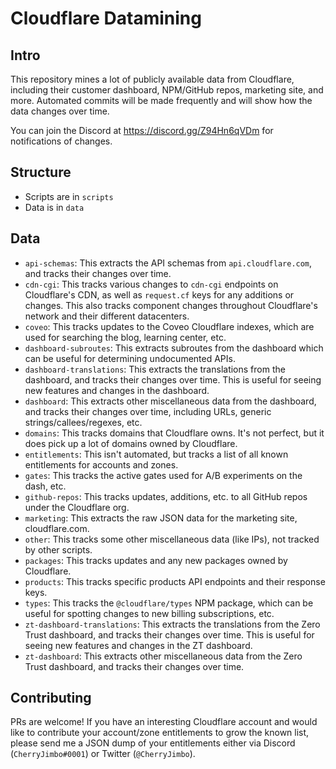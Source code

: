 # Cloudflare Datamining

## Intro

This repository mines a lot of publicly available data from Cloudflare, including their customer dashboard, NPM/GitHub repos, marketing site, and more. Automated commits will be made frequently and will show how the data changes over time.

You can join the Discord at https://discord.gg/Z94Hn6qVDm for notifications of changes.

## Structure
- Scripts are in `scripts`
- Data is in `data`

## Data

- `api-schemas`: This extracts the API schemas from `api.cloudflare.com`, and tracks their changes over time.
- `cdn-cgi`: This tracks various changes to `cdn-cgi` endpoints on Cloudflare's CDN, as well as `request.cf` keys for any additions or changes. This also tracks component changes throughout Cloudflare's network and their different datacenters.
- `coveo`: This tracks updates to the Coveo Cloudflare indexes, which are used for searching the blog, learning center, etc.
- `dashboard-subroutes`: This extracts subroutes from the dashboard which can be useful for determining undocumented APIs.
- `dashboard-translations`: This extracts the translations from the dashboard, and tracks their changes over time. This is useful for seeing new features and changes in the dashboard.
- `dashboard`: This extracts other miscellaneous data from the dashboard, and tracks their changes over time, including URLs, generic strings/callees/regexes, etc.
- `domains`: This tracks domains that Cloudflare owns. It's not perfect, but it does pick up a lot of domains owned by Cloudflare.
- `entitlements`: This isn't automated, but tracks a list of all known entitlements for accounts and zones.
- `gates`: This tracks the active gates used for A/B experiments on the dash, etc.
- `github-repos`: This tracks updates, additions, etc. to all GitHub repos under the Cloudflare org.
- `marketing`: This extracts the raw JSON data for the marketing site, cloudflare.com.
- `other`: This tracks some other miscellaneous data (like IPs), not tracked by other scripts.
- `packages`: This tracks updates and any new packages owned by Cloudflare.
- `products`: This tracks specific products API endpoints and their response keys.
- `types`: This tracks the `@cloudflare/types` NPM package, which can be useful for spotting changes to new billing subscriptions, etc.
- `zt-dashboard-translations`: This extracts the translations from the Zero Trust dashboard, and tracks their changes over time. This is useful for seeing new features and changes in the ZT dashboard.
- `zt-dashboard`: This extracts other miscellaneous data from the Zero Trust dashboard, and tracks their changes over time.

## Contributing

PRs are welcome! If you have an interesting Cloudflare account and would like to contribute your account/zone entitlements to grow the known list, please send me a JSON dump of your entitlements either via Discord (`CherryJimbo#0001`) or Twitter (`@CherryJimbo`).